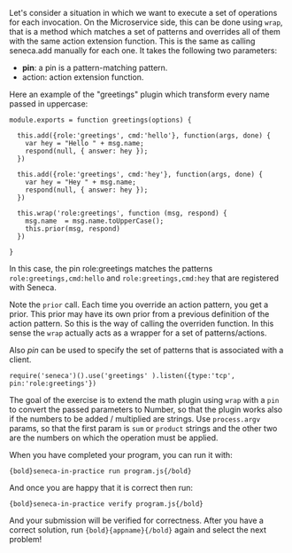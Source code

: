 Let's consider a situation in which we want to execute a set of operations
for each invocation. On the Microservice side, this can be done using `wrap`,
that is a method which  matches a set of patterns and overrides all of them with
the same action extension function.  This is the same as calling seneca.add
manually for each one. It takes the following two parameters:

* **pin**: a pin is a pattern-matching pattern.
* action: action extension function.

Here an example of the "greetings" plugin which transform every name passed
in uppercase:

```
module.exports = function greetings(options) {

  this.add({role:'greetings', cmd:'hello'}, function(args, done) {
    var hey = "Hello " + msg.name;
    respond(null, { answer: hey });
  })

  this.add({role:'greetings', cmd:'hey'}, function(args, done) {
    var hey = "Hey " + msg.name;
    respond(null, { answer: hey });
  })

  this.wrap('role:greetings', function (msg, respond) {
    msg.name  = msg.name.toUpperCase();
    this.prior(msg, respond)
  })

}
```

In this case, the pin role:greetings matches the patterns `role:greetings,cmd:hello`
and `role:greetings,cmd:hey` that are registered with Seneca.

Note the `prior` call.  Each time you override an action pattern, you get a prior.
This prior may have its own prior from a previous definition of the action pattern.
So this is the way of calling the overriden function. In this sense the `wrap`
actually acts as a wrapper for a set of patterns/actions.

Also *pin* can be used to specify the set of patterns that is associated with a client.
```
require('seneca')().use('greetings' ).listen({type:'tcp', pin:'role:greetings'})
```

The goal of the exercise is to extend the math plugin using `wrap` with a `pin`
to convert the passed parameters to Number, so that the plugin works also if
the numbers to be added / multiplied are strings.
Use `process.argv` params, so that the first param is `sum` or `product` strings
and the other two are the numbers on which the operation must be applied.

When you have completed your program, you can run it with:

    {bold}seneca-in-practice run program.js{/bold}

And once you are happy that it is correct then run:

    {bold}seneca-in-practice verify program.js{/bold}

And your submission will be verified for correctness.
After you have a correct solution, run `{bold}{appname}{/bold}` again and
select the next problem!
